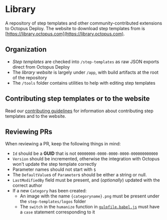 Library
=======

A repository of step templates and other community-contributed extensions to Octopus Deploy.  The website to download step templates from is [https://library.octopus.com](https://library.octopus.com).

Organization
------------

* *Step templates* are checked into `/step-templates` as raw JSON exports direct from Octopus Deploy
* The *library website* is largely under `/app`, with build artifacts at the root of the repository
* The `/tools` folder contains utilities to help with editing step templates

Contributing step templates or to the website
---------------------------------------------

Read our [contributing guidelines](https://github.com/OctopusDeploy/Library/blob/master/.github/CONTRIBUTING.md) for information about contributing step templates and to the website.

Reviewing PRs
-------------

When reviewing a PR, keep the following things in mind:
* `Id` should be a **GUID** that is not `00000000-0000-0000-0000-000000000000`
* `Version` should be incremented, otherwise the integration with Octopus won't update the step template correctly
* Parameter names should not start with `$`
* The `DefaultValue`s of `Parameter`s should be either a string or null.
* `LastModifiedBy` field must be present, and (_optionally_) updated with the correct author
* If a new `Category` has been created:
   * An image with the name `{categoryname}.png` must be present under the `step-templates/logos` folder
   * The `switch` in the `humanize` function in [`gulpfile.babel.js`](https://github.com/OctopusDeploy/Library/blob/master/gulpfile.babel.js#L92) must have a `case` statement corresponding to it
